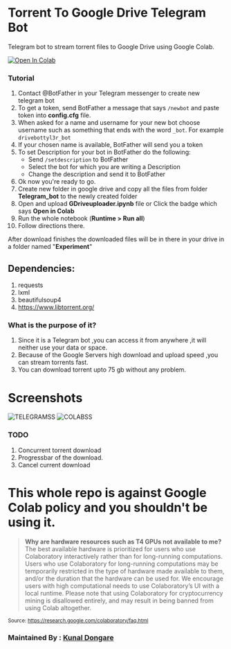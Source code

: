 # Torrent To Google Drive Telegram Bot
Telegram bot to stream torrent files to Google Drive using Google Colab.

<a href="https://colab.research.google.com/github/spireon-ex10/Torrent-To-Google-Drive-Downloader/blob/master/Torrent_To_Google_Drive_Downloader_v2.ipynb" target="_parent"><img src="https://colab.research.google.com/assets/colab-badge.svg" alt="Open In Colab"/></a>

### Tutorial
1. Contact @BotFather in your Telegram messenger to create new telegram bot
1. To get a token, send BotFather a message that says <code>/newbot</code> and paste token into **config.cfg** file.
2. When asked for a name and username  for your new bot choose username such as something that ends with the word <code>_bot</code>. For example <code>drivebottyl3r_bot</code>
3. If your chosen name is available, BotFather will send you a token
4. To set Description for your bot in BotFather do the following:
    - Send <code>/setdescription</code> to BotFather
    - Select the bot for which you are writing a Description
    - Change the description and send it to BotFather 
5. Ok now you're ready to go.
6. Create new folder in google drive and copy all the files from folder **Telegram_bot** to the newly created folder
7. Open<a href="https://colab.research.google.com/notebooks/intro.ipynb#recent=true"/></a> and upload **GDriveuploader.ipynb** file or  Click the badge which says **Open in Colab**
8. Run the whole notebook (**Runtime > Run all**)
9. Follow directions there.

After download finishes the downloaded files will be in there in your drive in a folder named "**Experiment**"

## Dependencies:
1. requests
2. lxml
3. beautifulsoup4
4. https://www.libtorrent.org/

### What is the purpose of it?
1. Since it is a Telegram bot ,you can access it from anywhere ,it will neither use your data or space.
2. Because of the Google Servers high download and upload speed ,you can stream torrents fast.
3. You can download torrent upto 75 gb without any problem.

# Screenshots
![TELEGRAMSS](https://github.com/nastyzera/Torrent-Drive-Telegram-Bot-Using-Colab/raw/master/Screenshots/TelegramBotScreenshot.jpeg)
![COLABSS](https://github.com/nastyzera/Torrent-Drive-Telegram-Bot-Using-Colab/raw/master/Screenshots/ColabScreenshot.jpeg)

### TODO
1. Concurrent torrent download
2. Progressbar of the download.
3. Cancel current download

# This whole repo is against Google Colab policy and you shouldn't be using it.
> **Why are hardware resources such as T4 GPUs not available to me?**
The best available hardware is prioritized for users who use Colaboratory interactively rather than for long-running computations. Users who use Colaboratory for long-running computations may be temporarily restricted in the type of hardware made available to them, and/or the duration that the hardware can be used for. We encourage users with high computational needs to use Colaboratory’s UI with a local runtime.
Please note that using Colaboratory for cryptocurrency mining is disallowed entirely, and may result in being banned from using Colab altogether.

<sub>Source: https://research.google.com/colaboratory/faq.html</sub>

### Maintained By : [Kunal Dongare](https://github.com/nastyzera)
